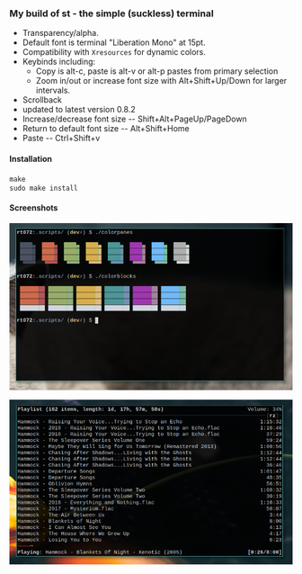 ### My build of st - the simple (suckless) terminal

+ Transparency/alpha.
+ Default font is terminal "Liberation Mono" at 15pt.
+ Compatibility with `Xresources` for dynamic colors.
+ Keybinds including:
	+ Copy is alt-c, paste is alt-v or alt-p pastes from primary selection
	+ Zoom in/out or increase font size with Alt+Shift+Up/Down for larger intervals.
+ Scrollback
+ updated to latest version 0.8.2
+ Increase/decrease font size -- Shift+Alt+PageUp/PageDown
+ Return to default font size -- Alt+Shift+Home
+ Paste -- Ctrl+Shift+v


#### Installation

```
make
sudo make install
```
#### Screenshots

<p align="center">
 <img src="https://github.com/rt072/st/blob/dev/screenshots/1.png">
</p>
<p align="center">
 <img src="https://github.com/rt072/st/blob/dev/screenshots/2.png">
</p>


